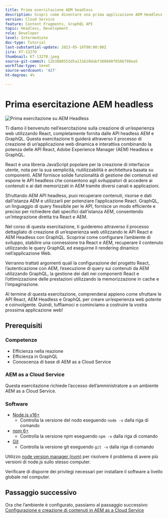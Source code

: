 ```yaml
---
title: Prima esercitazione AEM headless
description: Scopri come diventare una prima applicazione AEM Headless.
version: Cloud Service
feature: Content Fragments, GraphQL API
topic: Headless, Development
role: Developer
level: Intermediate
doc-type: Tutorial
last-substantial-update: 2023-05-16T00:00:00Z
jira: KT-13270
thumbnail: KT-13270.jpeg
source-git-commit: 12b3888552d5a131628dabf380840f0586798ea5
workflow-type: tm+mt
source-wordcount: '427'
ht-degree: 4%

---
```



# Prima esercitazione AEM headless

![Prima esercitazione su AEM Headless](./assets/overview/overview.png)

Ti diamo il benvenuto nell’esercitazione sulla creazione di un’esperienza web utilizzando React, completamente fornita dalle API headless AEM e GraphQL. Questa esercitazione ti guiderà attraverso il processo di creazione di un’applicazione web dinamica e interattiva combinando la potenza delle API React, Adobe Experience Manager (AEM) Headless e GraphQL.

React è una libreria JavaScript popolare per la creazione di interfacce utente, nota per la sua semplicità, riutilizzabilità e architettura basata su componenti. AEM fornisce solide funzionalità di gestione dei contenuti ed espone le API headless che consentono agli sviluppatori di accedere ai contenuti e ai dati memorizzati in AEM tramite diversi canali e applicazioni.

Sfruttando AEM API headless, puoi recuperare contenuti, risorse e dati dall’istanza AEM e utilizzarli per potenziare l’applicazione React. GraphQL, un linguaggio di query flessibile per le API, fornisce un modo efficiente e preciso per richiedere dati specifici dall’istanza AEM, consentendo un’integrazione diretta tra React e AEM.

Nel corso di questa esercitazione, ti guideremo attraverso il processo dettagliato di creazione di un’esperienza web utilizzando le API React e AEM Headless con GraphQL. Scoprirai come configurare l’ambiente di sviluppo, stabilire una connessione tra React e AEM, recuperare il contenuto utilizzando le query GraphQL ed eseguirne il rendering dinamico nell’applicazione Web.

Verranno trattati argomenti quali la configurazione del progetto React, l’autenticazione con AEM, l’esecuzione di query sui contenuti da AEM utilizzando GraphQL, la gestione dei dati nei componenti React e l’ottimizzazione delle prestazioni utilizzando la memorizzazione in cache e l’impaginazione.

Al termine di questa esercitazione, comprenderai appieno come sfruttare le API React, AEM Headless e GraphQL per creare un’esperienza web potente e coinvolgente. Quindi, tuffiamoci e cominciamo a costruire la vostra prossima applicazione web!

## Prerequisiti

### Competenze

+ Efficienza nella reazione
+ Efficienza in GraphQL
+ Conoscenza di base di AEM as a Cloud Service

### AEM as a Cloud Service

Questa esercitazione richiede l’accesso dell’amministratore a un ambiente AEM as a Cloud Service.

### Software

+ [Node.js v16+](https://nodejs.org/it/)
   + Controlla la versione del nodo eseguendo `node -v` dalla riga di comando
+ [npm 6+](https://www.npmjs.com/)
   + Controlla la versione npm eseguendo `npm -v` dalla riga di comando
+ [Git](https://git-scm.com/)
   + Controlla la versione git eseguendo `git -v` dalla riga di comando

Utilizzo [node version manager (nvm)](https://github.com/nvm-sh/nvm) per risolvere il problema di avere più versioni di node.js sullo stesso computer.

Verificare di disporre dei privilegi necessari per installare il software a livello globale nel computer.

## Passaggio successivo

Ora che l’ambiente è configurato, passiamo al passaggio successivo: [Configurazione e creazione di contenuti in AEM as a Cloud Service](./1-content-modeling.md)
